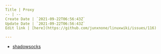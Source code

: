 ```yaml
---
Title | Proxy
-- | --
Create Date | `2021-09-22T06:56:43Z`
Update Date | `2021-09-22T06:56:43Z`
Edit link | [here](https://github.com/junxnone/linuxwiki/issues/116)

---
```


- [shadowsocks](./Ubuntu_shadowsocks)
